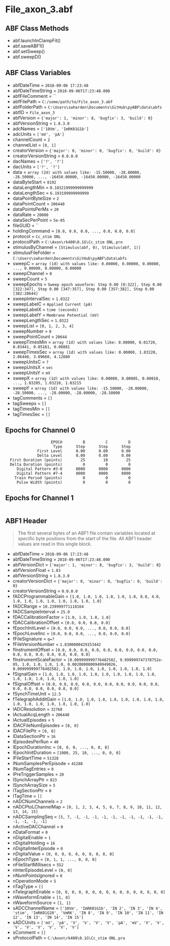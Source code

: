 # File_axon_3.abf

## ABF Class Methods

* abf.launchInClampFit()
* abf.saveABF1()
* abf.setSweep()
* abf.sweepD()

## ABF Class Variables

* abfDateTime = `2018-09-06 17:23:48`
* abfDateTimeString = `2018-09-06T17:23:48.000`
* abfFileComment = ``
* abfFilePath = `C:/some/path/to/File_axon_3.abf`
* abfFolderPath = `C:\Users\swharden\Documents\GitHub\pyABF\data\abfs`
* abfID = `File_axon_3`
* abfVersion = `{'major': 1, 'minor': 8, 'bugfix': 3, 'build': 0}`
* abfVersionString = `1.8.3.0`
* adcNames = `['10Vm', 'ImRK01G1b']`
* adcUnits = `['mV', 'pA']`
* channelCount = `2`
* channelList = `[0, 1]`
* creatorVersion = `{'major': 0, 'minor': 0, 'bugfix': 0, 'build': 0}`
* creatorVersionString = `0.0.0.0`
* dacNames = `['?', '?']`
* dacUnits = `['?', '?']`
* data = `array (2d) with values like: -15.50000, -28.00000, -28.50000, ..., -16450.00000, -16450.00000, -16450.00000`
* dataByteStart = `8192`
* dataLengthMin = `0.10321999999999999`
* dataLengthSec = `6.193199999999999`
* dataPointByteSize = `2`
* dataPointCount = `206440`
* dataPointsPerMs = `20`
* dataRate = `20000`
* dataSecPerPoint = `5e-05`
* fileGUID = ``
* holdingCommand = `[0.0, 0.0, 0.0, ..., 0.0, 0.0, 0.0]`
* protocol = `Cc_stim ONL`
* protocolPath = `C:\Axon\rk400\0.1G\Cc_stim ONL.pro`
* stimulusByChannel = `[Stimulus(abf, 0), Stimulus(abf, 1)]`
* stimulusFileFolder = `C:\Users\swharden\Documents\GitHub\pyABF\data\abfs`
* sweepC = `array (1d) with values like: 0.00000, 0.00000, 0.00000, ..., 0.00000, 0.00000, 0.00000`
* sweepChannel = `0`
* sweepCount = `5`
* sweepEpochs = `Sweep epoch waveform: Step 0.00 [0:322], Step 0.00 [322:347], Step 0.00 [347:357], Step 0.00 [357:382], Step 0.00 [382:20644]`
* sweepIntervalSec = `1.0322`
* sweepLabelC = `Applied Current (pA)`
* sweepLabelX = `time (seconds)`
* sweepLabelY = `Membrane Potential (mV)`
* sweepLengthSec = `1.0322`
* sweepList = `[0, 1, 2, 3, 4]`
* sweepNumber = `0`
* sweepPointCount = `20644`
* sweepTimesMin = `array (1d) with values like: 0.00000, 0.01720, 0.03441, 0.05161, 0.06881`
* sweepTimesSec = `array (1d) with values like: 0.00000, 1.03220, 2.06440, 3.09660, 4.12880`
* sweepUnitsC = `?`
* sweepUnitsX = `sec`
* sweepUnitsY = `mV`
* sweepX = `array (1d) with values like: 0.00000, 0.00005, 0.00010, ..., 1.03205, 1.03210, 1.03215`
* sweepY = `array (1d) with values like: -15.50000, -28.00000, -28.50000, ..., -28.00000, -28.00000, -28.50000`
* tagComments = `[]`
* tagSweeps = `[]`
* tagTimesMin = `[]`
* tagTimesSec = `[]`

## Epochs for Channel 0


```
                    EPOCH         B         C         D
                     Type      Step      Step      Step
              First Level      0.00      0.00      0.00
              Delta Level      0.00      0.00      0.00
  First Duration (points)        25        10        25
  Delta Duration (points)         0         0         0
     Digital Pattern #3-0      0000      0000      0000
     Digital Pattern #7-4      0000      0000      0000
    Train Period (points)         0         0         0
     Pulse Width (points)         0         0         0
```

## Epochs for Channel 1


```

```

## ABF1 Header

> The first several bytes of an ABF1 file contain variables     located at specific byte positions from the start of the file.     All ABF1 header values are read in this single block. 

* abfDateTime = `2018-09-06 17:23:48`
* abfDateTimeString = `2018-09-06T17:23:48.000`
* abfVersionDict = `{'major': 1, 'minor': 8, 'bugfix': 3, 'build': 0}`
* abfVersionFloat = `1.83`
* abfVersionString = `1.8.3.0`
* creatorVersionDict = `{'major': 0, 'minor': 0, 'bugfix': 0, 'build': 0}`
* creatorVersionString = `0.0.0.0`
* fADCProgrammableGain = `[1.0, 1.0, 1.0, 1.0, 1.0, 1.0, 8.0, 4.0, 1.0, 1.0, 1.0, 1.0, 1.0, 1.0, 1.0, 1.0]`
* fADCRange = `10.239999771118164`
* fADCSampleInterval = `25.0`
* fDACCalibrationFactor = `[1.0, 1.0, 1.0, 1.0]`
* fDACCalibrationOffset = `[0.0, 0.0, 0.0, 0.0]`
* fEpochInitLevel = `[0.0, 0.0, 0.0, ..., 0.0, 0.0, 0.0]`
* fEpochLevelInc = `[0.0, 0.0, 0.0, ..., 0.0, 0.0, 0.0]`
* fFileSignature = `q=?`
* fFileVersionNumber = `1.8300000429153442`
* fInstrumentOffset = `[0.0, 0.0, 0.0, 0.0, 0.0, 0.0, 0.0, 0.0, 0.0, 0.0, 0.0, 0.0, 0.0, 0.0, 0.0, 0.0]`
* fInstrumentScaleFactor = `[0.009999999776482582, 9.999999747378752e-05, 1.0, 1.0, 1.0, 1.0, 0.0020000000949949026, 0.009999999776482582, 1.0, 1.0, 1.0, 1.0, 1.0, 1.0, 1.0, 1.0]`
* fSignalGain = `[1.0, 1.0, 1.0, 1.0, 1.0, 1.0, 1.0, 1.0, 1.0, 1.0, 1.0, 1.0, 1.0, 1.0, 1.0, 1.0]`
* fSignalOffset = `[0.0, 0.0, 0.0, 0.0, 0.0, 0.0, 0.0, 0.0, 0.0, 0.0, 0.0, 0.0, 0.0, 0.0, 0.0, 0.0]`
* fSynchTimeUnit = `12.5`
* fTelegraphAdditGain = `[1.0, 1.0, 1.0, 1.0, 1.0, 1.0, 1.0, 1.0, 1.0, 1.0, 1.0, 1.0, 1.0, 1.0, 1.0, 1.0]`
* lADCResolution = `32768`
* lActualAcqLength = `206440`
* lActualEpisodes = `5`
* lDACFileNumEpisodes = `[0, 0]`
* lDACFilePtr = `[0, 0]`
* lDataSectionPtr = `16`
* lEpisodesPerRun = `40`
* lEpochDurationInc = `[0, 0, 0, ..., 0, 0, 0]`
* lEpochInitDuration = `[1000, 25, 10, ..., 0, 0, 0]`
* lFileStartTime = `51328`
* lNumSamplesPerEpisode = `41288`
* lNumTagEntries = `0`
* lPreTriggerSamples = `20`
* lSynchArrayPtr = `823`
* lSynchArraySize = `5`
* lTagSectionPtr = `0`
* lTagTime = `[]`
* nADCNumChannels = `2`
* nADCPtoLChannelMap = `[0, 1, 2, 3, 4, 5, 6, 7, 8, 9, 10, 11, 12, 13, 14, 15]`
* nADCSamplingSeq = `[5, 7, -1, -1, -1, -1, -1, -1, -1, -1, -1, -1, -1, -1, -1, -1]`
* nActiveDACChannel = `0`
* nDataFormat = `0`
* nDigitalEnable = `1`
* nDigitalHolding = `16`
* nDigitalInterEpisode = `0`
* nDigitalValue = `[0, 0, 0, 0, 0, 0, 0, 0, 0, 0]`
* nEpochType = `[0, 1, 1, ..., 0, 0, 0]`
* nFileStartMillisecs = `552`
* nInterEpisodeLevel = `[0, 0]`
* nNumPointsIgnored = `0`
* nOperationMode = `5`
* nTagType = `[]`
* nTelegraphEnable = `[0, 0, 0, 0, 0, 0, 0, 0, 0, 0, 0, 0, 0, 0, 0, 0]`
* nWaveformEnable = `[1, 0]`
* nWaveformSource = `[1, 1]`
* sADCChannelName = `['10Vm', 'ImRK01G1b', 'IN 2', 'IN 3', 'IN 4', 'stim', 'ImRK01G20', 'VmRK', 'IN 8', 'IN 9', 'IN 10', 'IN 11', 'IN 12', 'IN 13', 'IN 14', 'IN 15']`
* sADCUnits = `['mV', 'pA', 'V', 'V', 'V', 'V', 'pA', 'mV', 'V', 'V', 'V', 'V', 'V', 'V', 'V', 'V']`
* sComment = `[]`
* sProtocolPath = `C:\Axon\rk400\0.1G\Cc_stim ONL.pro`
